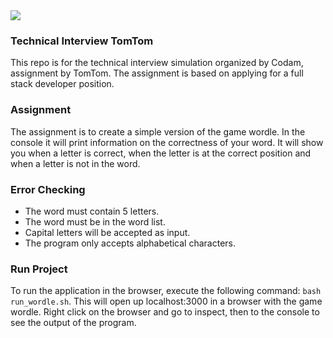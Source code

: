 <img src='https://camo.githubusercontent.com/9633ba7687fe294301734b7516c64a92cbd756558850330837115ace9c610f3a/68747470733a2f2f692e696d6775722e636f6d2f795870526636302e706e67'>

### Technical Interview TomTom
This repo is for the technical interview simulation organized by Codam, assignment by TomTom. The assignment is based on applying for a full stack developer position. 

### Assignment
The assignment is to create a simple version of the game wordle. In the console it will print information on the correctness of your word. It will show you when a letter is correct, when the letter is at the correct position and when a letter is not in the word.

### Error Checking
- The word must contain 5 letters.
- The word must be in the word list.
- Capital letters will be accepted as input.
- The program only accepts alphabetical characters.

### Run Project
To run the application in the browser, execute the following command: `bash run_wordle.sh`. This will open up localhost:3000 in a browser with the game wordle. Right click on the browser and go to inspect, then to the console to see the output of the program.
